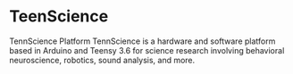 # TeenScience
TennScience Platform
TennScience is a hardware and software platform based in Arduino and Teensy 3.6 for science research involving behavioral neuroscience, robotics, sound analysis, and more.
